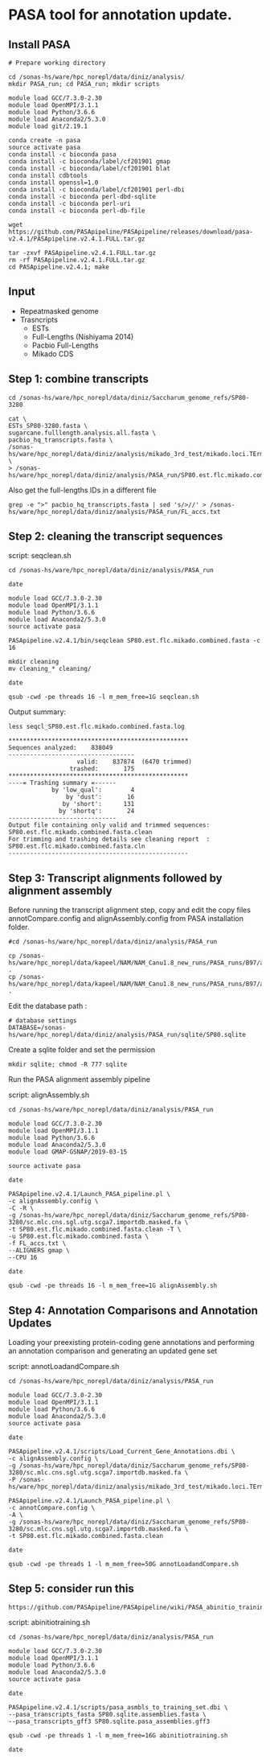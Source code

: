 # PASA tool for annotation update.

## Install PASA

```
# Prepare working directory

cd /sonas-hs/ware/hpc_norepl/data/diniz/analysis/
mkdir PASA_run; cd PASA_run; mkdir scripts

module load GCC/7.3.0-2.30
module load OpenMPI/3.1.1
module load Python/3.6.6
module load Anaconda2/5.3.0
module load git/2.19.1

conda create -n pasa
source activate pasa
conda install -c bioconda pasa
conda install -c bioconda/label/cf201901 gmap
conda install -c bioconda/label/cf201901 blat
conda install cdbtools
conda install openssl=1.0
conda install -c bioconda/label/cf201901 perl-dbi
conda install -c bioconda perl-dbd-sqlite
conda install -c bioconda perl-uri
conda install -c bioconda perl-db-file

wget https://github.com/PASApipeline/PASApipeline/releases/download/pasa-v2.4.1/PASApipeline.v2.4.1.FULL.tar.gz

tar -zxvf PASApipeline.v2.4.1.FULL.tar.gz
rm -rf PASApipeline.v2.4.1.FULL.tar.gz
cd PASApipeline.v2.4.1; make
```

## Input
- Repeatmasked genome
- Trasncripts
	- ESTs
	- Full-Lengths (Nishiyama 2014)
	- Pacbio Full-Lengths
	- Mikado CDS

## Step 1: combine transcripts

```
cd /sonas-hs/ware/hpc_norepl/data/diniz/Saccharum_genome_refs/SP80-3280

cat \
ESTs_SP80-3280.fasta \
sugarcane.fulllength.analysis.all.fasta \
pacbio_hq_transcripts.fasta \
/sonas-hs/ware/hpc_norepl/data/diniz/analysis/mikado_3rd_test/mikado.loci.TErmv.cds.fasta \
> /sonas-hs/ware/hpc_norepl/data/diniz/analysis/PASA_run/SP80.est.flc.mikado.combined.fasta
```

Also get the full-lengths IDs in a different file
```
grep -e ">" pacbio_hq_transcripts.fasta | sed 's/>//' > /sonas-hs/ware/hpc_norepl/data/diniz/analysis/PASA_run/FL_accs.txt
```

## Step 2: cleaning the transcript sequences

script: seqclean.sh
```
cd /sonas-hs/ware/hpc_norepl/data/diniz/analysis/PASA_run

date

module load GCC/7.3.0-2.30
module load OpenMPI/3.1.1
module load Python/3.6.6
module load Anaconda2/5.3.0
source activate pasa

PASApipeline.v2.4.1/bin/seqclean SP80.est.flc.mikado.combined.fasta -c 16

mkdir cleaning
mv cleaning_* cleaning/

date
```
```
qsub -cwd -pe threads 16 -l m_mem_free=1G seqclean.sh 
```
  
Output summary:

```
less seqcl_SP80.est.flc.mikado.combined.fasta.log

**************************************************
Sequences analyzed:    838049
-----------------------------------
                   valid:    837874  (6470 trimmed)
                 trashed:       175
**************************************************
----= Trashing summary =------
            by 'low_qual':        4
                by 'dust':       16
               by 'short':      131
              by 'shortq':       24
------------------------------
Output file containing only valid and trimmed sequences: SP80.est.flc.mikado.combined.fasta.clean
For trimming and trashing details see cleaning report  : SP80.est.flc.mikado.combined.fasta.cln
--------------------------------------------------
```

## Step 3: Transcript alignments followed by alignment assembly

Before running the transcript alignment step, copy and edit the copy files annotCompare.config and alignAssembly.config from PASA installation folder.

```
#cd /sonas-hs/ware/hpc_norepl/data/diniz/analysis/PASA_run

cp /sonas-hs/ware/hpc_norepl/data/kapeel/NAM/NAM_Canu1.8_new_runs/PASA_runs/B97/alignAssembly.config .
cp /sonas-hs/ware/hpc_norepl/data/kapeel/NAM/NAM_Canu1.8_new_runs/PASA_runs/B97/annotCompare.config .
```

Edit the database path :

```
# database settings
DATABASE=/sonas-hs/ware/hpc_norepl/data/diniz/analysis/PASA_run/sqlite/SP80.sqlite
```

Create a sqlite folder and set the permission

```
mkdir sqlite; chmod -R 777 sqlite
```

Run the PASA alignment assembly pipeline

script: alignAssembly.sh
```
cd /sonas-hs/ware/hpc_norepl/data/diniz/analysis/PASA_run
 
module load GCC/7.3.0-2.30
module load OpenMPI/3.1.1
module load Python/3.6.6
module load Anaconda2/5.3.0
module load GMAP-GSNAP/2019-03-15

source activate pasa

date

PASApipeline.v2.4.1/Launch_PASA_pipeline.pl \
-c alignAssembly.config \
-C -R \
-g /sonas-hs/ware/hpc_norepl/data/diniz/Saccharum_genome_refs/SP80-3280/sc.mlc.cns.sgl.utg.scga7.importdb.masked.fa \
-t SP80.est.flc.mikado.combined.fasta.clean -T \
-u SP80.est.flc.mikado.combined.fasta \
-f FL_accs.txt \
--ALIGNERS gmap \
--CPU 16

date
```
```
qsub -cwd -pe threads 16 -l m_mem_free=1G alignAssembly.sh 
```

## Step 4: Annotation Comparisons and Annotation Updates

Loading your preexisting protein-coding gene annotations and performing an annotation comparison and generating an updated gene set

script: annotLoadandCompare.sh
```
cd /sonas-hs/ware/hpc_norepl/data/diniz/analysis/PASA_run
 
module load GCC/7.3.0-2.30
module load OpenMPI/3.1.1
module load Python/3.6.6
module load Anaconda2/5.3.0
source activate pasa

date

PASApipeline.v2.4.1/scripts/Load_Current_Gene_Annotations.dbi \
-c alignAssembly.config \
-g /sonas-hs/ware/hpc_norepl/data/diniz/Saccharum_genome_refs/SP80-3280/sc.mlc.cns.sgl.utg.scga7.importdb.masked.fa \
-P /sonas-hs/ware/hpc_norepl/data/diniz/analysis/mikado_3rd_test/mikado.loci.TErmv.gff3

PASApipeline.v2.4.1/Launch_PASA_pipeline.pl \
-c annotCompare.config \
-A \
-g /sonas-hs/ware/hpc_norepl/data/diniz/Saccharum_genome_refs/SP80-3280/sc.mlc.cns.sgl.utg.scga7.importdb.masked.fa \
-t SP80.est.flc.mikado.combined.fasta.clean

date
```
```
qsub -cwd -pe threads 1 -l m_mem_free=50G annotLoadandCompare.sh 
```

## Step 5: consider run this
```
https://github.com/PASApipeline/PASApipeline/wiki/PASA_abinitio_training_sets
```

script: abinitiotraining.sh
```
cd /sonas-hs/ware/hpc_norepl/data/diniz/analysis/PASA_run
 
module load GCC/7.3.0-2.30
module load OpenMPI/3.1.1
module load Python/3.6.6
module load Anaconda2/5.3.0
source activate pasa

date

PASApipeline.v2.4.1/scripts/pasa_asmbls_to_training_set.dbi \
--pasa_transcripts_fasta SP80.sqlite.assemblies.fasta \
--pasa_transcripts_gff3 SP80.sqlite.pasa_assemblies.gff3
```
```
qsub -cwd -pe threads 1 -l m_mem_free=16G abinitiotraining.sh

date
```
